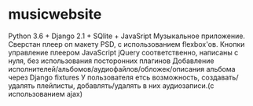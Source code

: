 # musicwebsite
Python 3.6 + Django 2.1 + SQlite + JavaSript
Музыкальное приложение.
Сверстан плеер оп макету PSD, с использованием flexbox'ов. 
Кнопки управление плеером JavaScript jQuery соответственно, написаны с нуля, без использования посторонних плагинов
Добавление  исполнителей/альбомов/аудиофайлов/обложек/описания альбома через Django fixtures
У пользователя етсь возможность, создавать/удалять плейлисты, добавлять/удалять в них аудиозаписи.(с использованием ajax)

